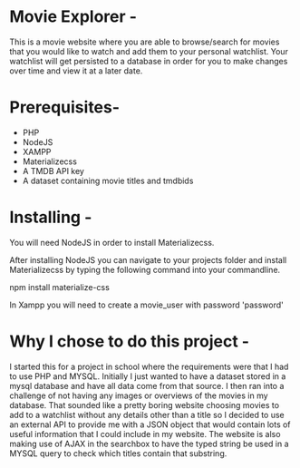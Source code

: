 # Movie Explorer -

This is a movie website where you are able to browse/search for movies that you would like to watch and add them to your personal watchlist. Your watchlist will get persisted to a database in order for you to make changes over time and view it at a later date.
 
# Prerequisites-

- PHP
- NodeJS
- XAMPP
- Materializecss
- A TMDB API key
- A dataset containing movie titles and tmdbids

# Installing -

You will need NodeJS in order to install Materializecss.

After installing NodeJS you can navigate to your projects folder and install Materializecss by typing the following command into your commandline.

npm install materialize-css

In Xampp you will need to create a movie_user with password 'password'

# Why I chose to do this project -

I started this for a project in school where the requirements were that I had to use PHP and MYSQL. Initially I just wanted to have a dataset stored in a mysql database and have all data come from that source. I then ran into a challenge of not having any images or overviews of the movies in my database. That sounded like a pretty boring website choosing movies to add to a watchlist without any details other than a title so I decided to use an external API to provide me with a JSON object that would contain lots of useful information that I could include in my website. The website is also making use of AJAX in the searchbox to have the typed string be used in a MYSQL query to check which titles contain that substring.
